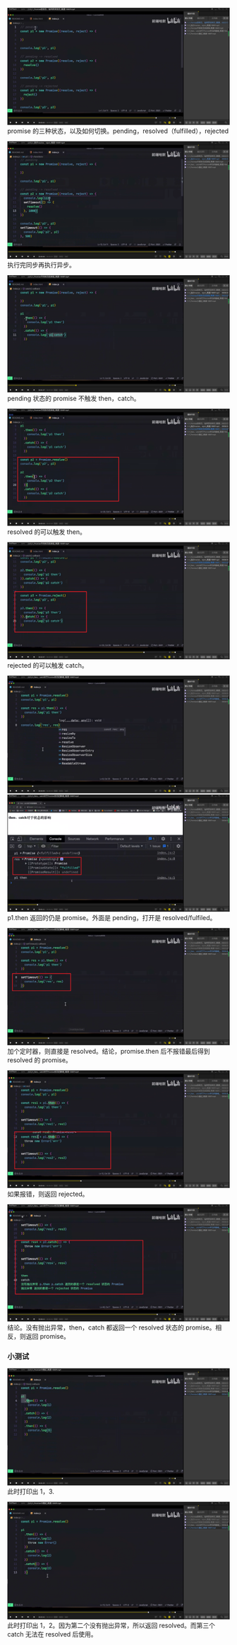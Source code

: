 ![](./img/2022-02-15-11-15-33.png)  
promise 的三种状态，以及如何切换。pending，resolved（fulfilled），rejected

![](./img/2022-02-15-11-20-27.png)  
执行完同步再执行异步。

![](./img/2022-02-15-11-22-21.png)  
pending 状态的 promise 不触发 then，catch。

![](./img/2022-02-15-11-23-49.png)  
resolved 的可以触发 then。

![](./img/2022-02-15-11-24-46.png)  
rejected 的可以触发 catch。

![](./img/2022-02-15-11-29-08.png)  
![](./img/2022-02-15-11-30-01.png)  
p1.then 返回的仍是 promise。外面是 pending，打开是 resolved/fulfiled。

![](./img/2022-02-15-11-31-59.png)  
加个定时器，则直接是 resolved。结论，promise.then 后不报错最后得到 resolved 的 promise。

![](./img/2022-02-15-11-35-17.png)  
如果报错，则返回 rejected。

![](./img/2022-02-15-11-38-18.png)  
结论。没有抛出异常，then，catch 都返回一个 resolved 状态的 promise。相反，则返回 promise。

### 小测试

![](./img/2022-02-15-11-43-43.png)  
此时打印出 1，3.

![](./img/2022-02-15-11-47-32.png)  
此时打印出 1，2。因为第二个没有抛出异常，所以返回 resolved。而第三个 catch 无法在 resolved 后使用。
